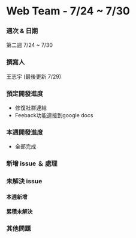 # Web Team - 7/24 ~ 7/30

### 週次 & 日期

第二週 7/24 ~ 7/30

### 撰寫人

王志宇 (最後更新 7/29)

### 預定開發進度

+ 修復社群連結
+ Feeback功能連接到google docs

### 本週開發進度

+ 全部完成

### 新增 issue ＆ 處理

### 未解決 issue

#### 本週新增

#### 累積未解決

### 其他問題

